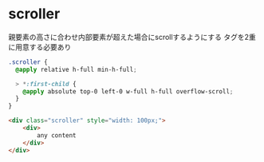 # scroller

親要素の高さに合わせ内部要素が超えた場合にscrollするようにする
タグを2重に用意する必要あり

```css
.scroller {
  @apply relative h-full min-h-full;

  > *:first-child {
    @apply absolute top-0 left-0 w-full h-full overflow-scroll;
  }
}
```

```html
<div class="scroller" style="width: 100px;">
    <div>
        any content
    </div>
</div>
```
